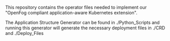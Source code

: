 This repository contains the operator files needed to implement our "OpenFog compliant application-aware Kubernetes extension".

The Application Structure Generator can be found in ./Python_Scripts and running this generator will generate the necessary deployment files in ./CRD and ./Deploy_Files